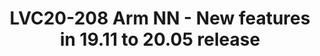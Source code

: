 ---
categories:
- lvc20
description: Arm NN is an accelerated inference engine for Arm CPUs, GPUs, and NPUs.<br
  /> It executes ML algorithms on-device in order to make predictions based on input
  data.<br /> Arm NN enables efficient translation of existing neural network frameworks,
  such as TensorFlow Lite,<br /> TensorFlow, ONNX, and Caffe, allowing them to run
  efficiently and without modification across Arm Cortex-A CPUs,<br /> Mali GPUs,
  and Ethos-N NPUs. This presentation will provide details of the new features that
  have been added to Arm NN from the 19.11 to 20.05 release.
image: /assets/images/featured-images/lvc20/LVC20-208.png
session_id: LVC20-208
session_room: DataCenter
session_slot:
  end_time: 2020-09-23 10:55
  start_time: 2020-09-23 10:30
session_speakers:
- speaker_bio: Software Engineer who has been working on the Arm NN team since 2018.
  speaker_company: Arm
  speaker_image: http://avatars.sched.co/7/8b/10504480/avatar.jpg.320x320px.jpg?21e
  speaker_name: Kevin May
  speaker_position: Arm NN Software Enginneer
  speaker_role: speaker
session_track: Machine Learning/AI
tag: session
tags: Machine Learning/AI
title: LVC20-208 Arm NN - New features in 19.11 to 20.05 release
---